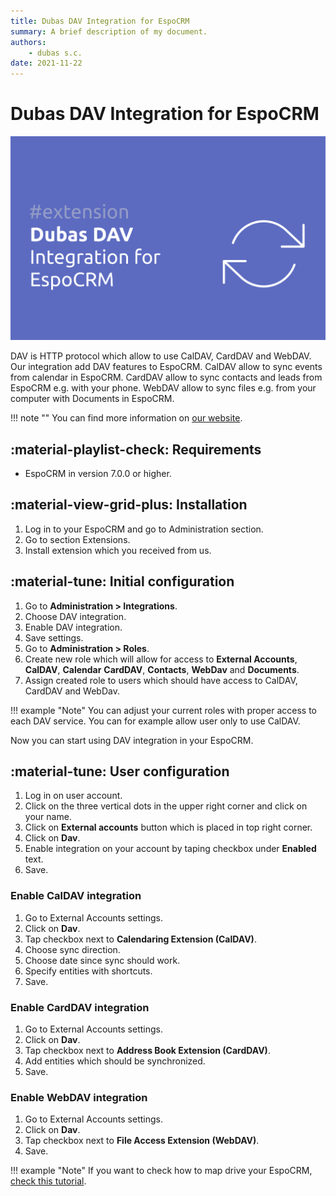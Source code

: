 ```yaml
---
title: Dubas DAV Integration for EspoCRM
summary: A brief description of my document.
authors:
    - dubas s.c.
date: 2021-11-22
---
```

# Dubas DAV Integration for EspoCRM
![Dubas DAV Integration for EspoCRM](../../images/dav.png)

DAV is HTTP protocol which allow to use CalDAV, CardDAV and WebDAV. Our integration add DAV features to EspoCRM. CalDAV allow to sync events from calendar in EspoCRM. CardDAV allow to sync contacts and leads from EspoCRM e.g. with your phone. WebDAV allow to sync files e.g. from your computer with Documents in EspoCRM. 

<!-- !!! tip "Purchase online"
    You can purchase this extension in our [online store](https://store.devcrm.it/product/dav/). -->

<!-- ## :material-cube-scan: Demo instance
You can check few features of this extension on our public demo. Go to [demo.devcrm.it](https://demo.devcrm.it) and login:

Username: **dav**  
Password: **dubas** -->

!!! note ""
    You can find more information on [our website](https://devcrm.it/dav).

## :material-playlist-check:  Requirements
- EspoCRM in version 7.0.0 or higher.

## :material-view-grid-plus: Installation
1.	Log in to your EspoCRM and go to Administration section.
2.	Go to section Extensions.
3. Install extension which you received from us.

## :material-tune: Initial configuration
1.	Go to **Administration > Integrations**.
2.	Choose DAV integration.
3.	Enable DAV integration.
4.	Save settings.
5.  Go to **Administration > Roles**.
6.  Create new role which will allow for access to **External Accounts**, **CalDAV**, **Calendar** **CardDAV**, **Contacts**, **WebDav** and **Documents**.
7.  Assign created role to users which should have access to CalDAV, CardDAV and WebDav. 

!!! example "Note"
    You can adjust your current roles with proper access to each DAV service. You can for example allow user only to use CalDAV.

Now you can start using DAV integration in your EspoCRM.

## :material-tune: User configuration
1. Log in on user account.
2. Click on the three vertical dots in the upper right corner and click on your name.
3. Click on **External accounts** button which is placed in top right corner.
4. Click on **Dav**.
5. Enable integration on your account by taping checkbox under **Enabled** text.
6. Save.

### Enable CalDAV integration
1. Go to External Accounts settings.
2. Click on **Dav**.
3. Tap checkbox next to **Calendaring Extension (CalDAV)**.
4. Choose sync direction.
5. Choose date since sync should work.
6. Specify entities with shortcuts.
7. Save.

### Enable CardDAV integration
1. Go to External Accounts settings.
2. Click on **Dav**.
3. Tap checkbox next to **Address Book Extension (CardDAV)**.
4. Add entities which should be synchronized.
5. Save.

### Enable WebDAV integration
1. Go to External Accounts settings.
2. Click on **Dav**.
3. Tap checkbox next to **File Access Extension (WebDAV)**.
4. Save.

!!! example "Note"
    If you want to check how to map drive your EspoCRM, [check this tutorial](./webdav/#how-to-map-drive-espocrm-in-windows).